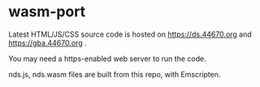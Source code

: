 # wasm-port

Latest HTML/JS/CSS source code is hosted on https://ds.44670.org and https://gba.44670.org .

You may need a https-enabled web server to run the code.

nds.js, nds.wasm files are built from this repo, with Emscripten.
